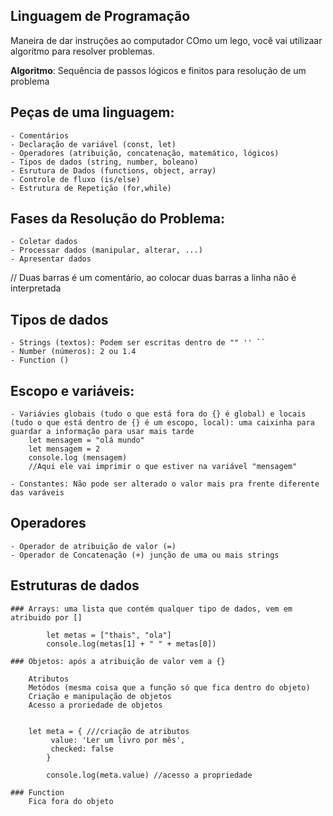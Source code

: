 ## Linguagem de Programação

Maneira de dar instruções ao computador
COmo um lego, você vai utilizaar algoritmo para resolver problemas.

 **Algoritmo**: Sequência de passos lógicos e finitos para resolução de um problema

## Peças de uma linguagem:

    - Comentários 
    - Declaração de variável (const, let)
    - Operadores (atribuição, concatenação, matemático, lógicos)
    - Tipos de dados (string, number, boleano)
    - Esrutura de Dados (functions, object, array)
    - Controle de fluxo (is/else)
    - Estrutura de Repetição (for,while)

## Fases da Resolução do Problema:

    - Coletar dados
    - Processar dados (manipular, alterar, ...)
    - Apresentar dados


// Duas barras é um comentário, ao colocar duas barras a linha não é interpretada

## Tipos de dados
    - Strings (textos): Podem ser escritas dentro de "" '' ``
    - Number (números): 2 ou 1.4
    - Function ()


## Escopo e variáveis:
    - Variávies globais (tudo o que está fora do {} é global) e locais (tudo o que está dentro de {} é um escopo, local): uma caixinha para guardar a informação para usar mais tarde
        let mensagem = "olá mundo"
        let mensagem = 2
        console.log (mensagem)
        //Aqui ele vai imprimir o que estiver na variável "mensagem"

    - Constantes: Não pode ser alterado o valor mais pra frente diferente das varáveis

## Operadores
    - Operador de atribuição de valor (=)
    - Operador de Concatenação (+) junção de uma ou mais strings

## Estruturas de dados 

    ### Arrays: uma lista que contém qualquer tipo de dados, vem em atribuido por []

            let metas = ["thais", "ola"]
            console.log(metas[1] + " " + metas[0])

    ### Objetos: após a atribuição de valor vem a {}

        Atributos 
        Metódos (mesma coisa que a função só que fica dentro do objeto)
        Criação e manipulação de objetos
        Acesso a proriedade de objetos


        let meta = { ///criação de atributos
             value: 'Ler um livro por mês',
             checked: false
            }

            console.log(meta.value) //acesso a propriedade

    ### Function
        Fica fora do objeto


